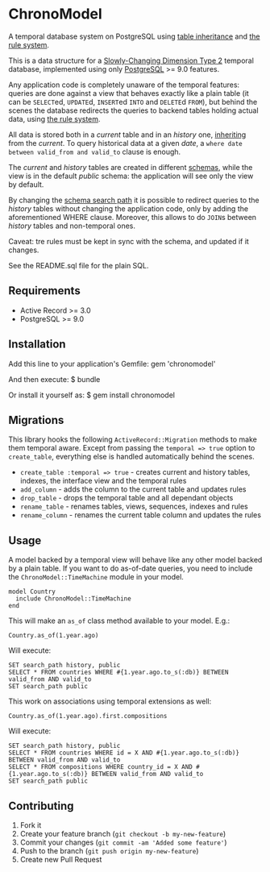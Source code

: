 # ChronoModel

A temporal database system on PostgreSQL using
[table inheritance](http://www.postgresql.org/docs/9.0/static/ddl-inherit.html) and
[the rule system](http://www.postgresql.org/docs/9.0/static/rules-update.html).

This is a data structure for a [Slowly-Changing Dimension Type 2](http://en.wikipedia.org/wiki/Slowly_changing_dimension#Type_2)
temporal database, implemented using only [PostgreSQL](http://www.postgresql.org) >= 9.0 features.

Any application code is completely unaware of the temporal features: queries
are done against a view that behaves exactly like a plain table (it can be
`SELECT`ed, `UPDATE`d, `INSERT`ed `INTO` and `DELETE`d `FROM`), but behind the
scenes the database redirects the queries to backend tables holding actual
data, using [the rule system](http://www.postgresql.org/docs/9.0/static/rules-update.html).

All data is stored both in a _current_ table and in an _history_ one,
[inheriting](http://www.postgresql.org/docs/9.0/static/ddl-inherit.html) from
the _current_. To query historical data at a given _date_, a `where date
between valid_from and valid_to` clause is enough.

The _current_ and _history_ tables are created in different
[schemas](http://www.postgresql.org/docs/9.0/static/ddl-schemas.html), while
the view is in the default _public_ schema: the application will see only the
view by default.

By changing the [schema search path](http://www.postgresql.org/docs/9.0/static/ddl-schemas.html#DDL-SCHEMAS-PATH)
it is possible to redirect queries to the _history_ tables without changing
the application code, only by adding the aforementioned WHERE clause.
Moreover, this allows to do `JOIN`s between _history_ tables and non-temporal
ones.

Caveat: tre rules must be kept in sync with the schema, and updated if it
changes.

See the README.sql file for the plain SQL.


## Requirements

* Active Record >= 3.0
* PostgreSQL >= 9.0


## Installation

Add this line to your application's Gemfile:
    gem 'chronomodel'

And then execute:
    $ bundle

Or install it yourself as:
    $ gem install chronomodel


## Migrations

This library hooks the following `ActiveRecord::Migration` methods to make
them temporal aware. Except from passing the `temporal => true` option to
`create_table`, everything else is handled automatically behind the scenes.

 * `create_table :temporal => true` - creates current and history tables,
      indexes, the interface view and the temporal rules
 * `add_column`    - adds the column to the current table and updates rules
 * `drop_table`    - drops the temporal table and all dependant objects
 * `rename_table`  - renames tables, views, sequences, indexes and rules
 * `rename_column` - renames the current table column and updates the rules


## Usage

A model backed by a temporal view will behave like any other model backed by a
plain table. If you want to do as-of-date queries, you need to include the
`ChronoModel::TimeMachine` module in your model.

    model Country
      include ChronoModel::TimeMachine
    end

This will make an `as_of` class method available to your model. E.g.:

    Country.as_of(1.year.ago)

Will execute:

    SET search_path history, public
    SELECT * FROM countries WHERE #{1.year.ago.to_s(:db)} BETWEEN valid_from AND valid_to
    SET search_path public

This work on associations using temporal extensions as well:

    Country.as_of(1.year.ago).first.compositions

Will execute:

    SET search_path history, public
    SELECT * FROM countries WHERE id = X AND #{1.year.ago.to_s(:db)} BETWEEN valid_from AND valid_to
    SELECT * FROM compositions WHERE country_id = X AND #{1.year.ago.to_s(:db)} BETWEEN valid_from AND valid_to
    SET search_path public


## Contributing

 1. Fork it
 2. Create your feature branch (`git checkout -b my-new-feature`)
 3. Commit your changes (`git commit -am 'Added some feature'`)
 4. Push to the branch (`git push origin my-new-feature`)
 5. Create new Pull Request
